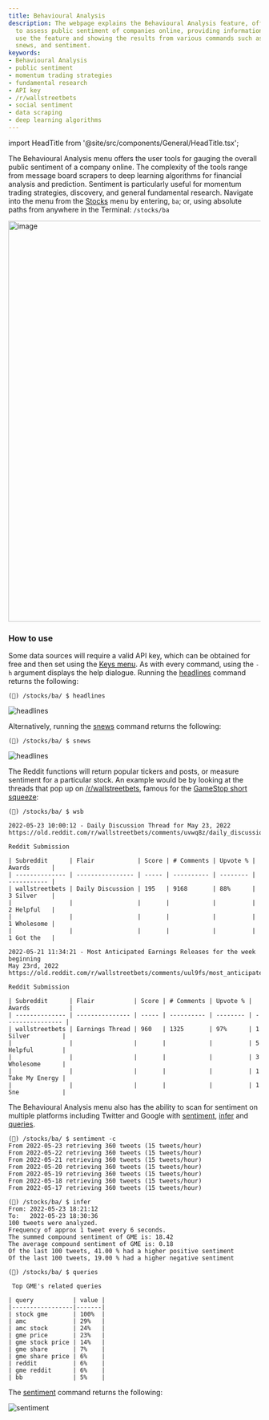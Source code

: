 ```yaml
---
title: Behavioural Analysis
description: The webpage explains the Behavioural Analysis feature, offering tools
  to assess public sentiment of companies online, providing information on how to
  use the feature and showing the results from various commands such as headlines,
  snews, and sentiment.
keywords:
- Behavioural Analysis
- public sentiment
- momentum trading strategies
- fundamental research
- API key
- /r/wallstreetbets
- social sentiment
- data scraping
- deep learning algorithms
---
```


import HeadTitle from '@site/src/components/General/HeadTitle.tsx';

<HeadTitle title="Behavioural Analysis - Common - Data Available | OpenBB Terminal Docs" />

The Behavioural Analysis menu offers the user tools for gauging the overall public sentiment of a company online. The complexity of the tools range from message board scrapers to deep learning algorithms for financial analysis and prediction. Sentiment is particularly useful for momentum trading strategies, discovery, and general fundamental research. Navigate into the menu from the <a href="/terminal/data-available/stocks/" target="_blank" rel="noreferrer noopener">Stocks</a> menu by entering, `ba`; or, using absolute paths from anywhere in the Terminal: `/stocks/ba`

<img width="800" alt="image" src="https://user-images.githubusercontent.com/46355364/218975466-a52343f6-9f43-4ecc-88ac-f47afbd7f128.png"></img>

### How to use

Some data sources will require a valid API key, which can be obtained for free and then set using the [Keys menu](/terminal/usage/guides/api-keys). As with every command, using the `-h` argument displays the help dialogue. Running the <a href="/terminal/reference/stocks/ba/headlines/" target="_blank" rel="noreferrer noopener">headlines</a> command returns the following:

```
(🦋) /stocks/ba/ $ headlines
```

<img alt="headlines" src="https://user-images.githubusercontent.com/46355364/170244924-ffe6cd15-8d17-4690-bf44-d2b496dbc310.png"></img>

Alternatively, running the <a href="/terminal/reference/stocks/ba/snews/" target="_blank" rel="noreferrer noopener">snews</a> command returns the following:

```
(🦋) /stocks/ba/ $ snews
```

<img alt="headlines" src="https://user-images.githubusercontent.com/46355364/170243359-9d1302f0-3394-4e05-8360-0e59a1cb6e54.png"></img>

The Reddit functions will return popular tickers and posts, or measure sentiment for a particular stock. An example would be by looking at the threads that pop up on <a href="https://www.reddit.com/r/wallstreetbets/" target="_blank" rel="noreferrer noopener">/r/wallstreetbets</a>, famous for the <a href="https://en.wikipedia.org/wiki/R/wallstreetbets" target="_blank" rel="noreferrer noopener">GameStop short squeeze</a>:

```
(🦋) /stocks/ba/ $ wsb

2022-05-23 10:00:12 - Daily Discussion Thread for May 23, 2022
https://old.reddit.com/r/wallstreetbets/comments/uvwq8z/daily_discussion_thread_for_may_23_2022/

Reddit Submission

| Subreddit      | Flair            | Score | # Comments | Upvote % | Awards      |
| -------------- | ---------------- | ----- | ---------- | -------- | ----------- |
| wallstreetbets | Daily Discussion | 195   | 9168       | 88%      | 3 Silver    |
|                |                  |       |            |          | 2 Helpful   |
|                |                  |       |            |          | 1 Wholesome |
|                |                  |       |            |          | 1 Got the   |

2022-05-21 11:34:21 - Most Anticipated Earnings Releases for the week beginning
May 23rd, 2022
https://old.reddit.com/r/wallstreetbets/comments/uul9fs/most_anticipated_earnings_releases_for_the_week/

Reddit Submission

| Subreddit      | Flair           | Score | # Comments | Upvote % | Awards           |
| -------------- | --------------- | ----- | ---------- | -------- | ---------------- |
| wallstreetbets | Earnings Thread | 960   | 1325       | 97%      | 1 Silver         |
|                |                 |       |            |          | 5 Helpful        |
|                |                 |       |            |          | 3 Wholesome      |
|                |                 |       |            |          | 1 Take My Energy |
|                |                 |       |            |          | 1 Sne            |
```

The Behavioural Analysis menu also has the ability to scan for sentiment on multiple platforms including Twitter and Google with <a href="/terminal/reference/stocks/ba/sentiment/" target="_blank" rel="noreferrer noopener">sentiment</a>, <a href="/terminal/reference/stocks/ba/infer/" target="_blank" rel="noreferrer noopener">infer</a> and <a href="/terminal/reference/stocks/ba/queries/" target="_blank" rel="noreferrer noopener">queries</a>.

```
(🦋) /stocks/ba/ $ sentiment -c
From 2022-05-23 retrieving 360 tweets (15 tweets/hour)
From 2022-05-22 retrieving 360 tweets (15 tweets/hour)
From 2022-05-21 retrieving 360 tweets (15 tweets/hour)
From 2022-05-20 retrieving 360 tweets (15 tweets/hour)
From 2022-05-19 retrieving 360 tweets (15 tweets/hour)
From 2022-05-18 retrieving 360 tweets (15 tweets/hour)
From 2022-05-17 retrieving 360 tweets (15 tweets/hour)

(🦋) /stocks/ba/ $ infer
From: 2022-05-23 18:21:12
To:   2022-05-23 18:30:36
100 tweets were analyzed.
Frequency of approx 1 tweet every 6 seconds.
The summed compound sentiment of GME is: 18.42
The average compound sentiment of GME is: 0.18
Of the last 100 tweets, 41.00 % had a higher positive sentiment
Of the last 100 tweets, 19.00 % had a higher negative sentiment

(🦋) /stocks/ba/ $ queries

 Top GME's related queries

| query           | value |
|-----------------|-------|
| stock gme       | 100%  |
| amc             | 29%   |
| amc stock       | 24%   |
| gme price       | 23%   |
| gme stock price | 14%   |
| gme share       | 7%    |
| gme share price | 6%    |
| reddit          | 6%    |
| gme reddit      | 6%    |
| bb              | 5%    |
```

The <a href="/terminal/reference/stocks/ba/sentiment/" target="_blank" rel="noreferrer noopener">sentiment</a> command returns the following:

<img alt="sentiment" src="https://user-images.githubusercontent.com/46355364/170243539-1ea3fc6a-d7ec-4991-a6bb-ed5879753328.png"></img>
